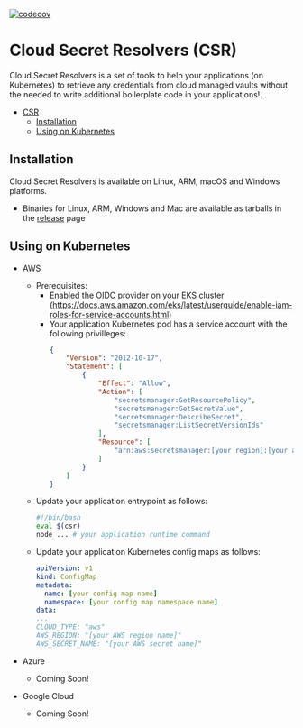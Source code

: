 [![codecov](https://codecov.io/gh/kubeopsskills/cloud-secret-resolvers/branch/main/graph/badge.svg?token=t65R7COoaz)](https://codecov.io/gh/kubeopsskills/cloud-secret-resolvers)
# Cloud Secret Resolvers (CSR)

Cloud Secret Resolvers is a set of tools to help your applications (on Kubernetes) to retrieve any credentials from cloud managed vaults without the needed to write additional boilerplate code in your applications!.

<!-- TOC -->

- [CSR](#csr)
    - [Installation](#installation)
    - [Using on Kubernetes](#using-on-kubernetes)

<!-- /TOC -->

## Installation

Cloud Secret Resolvers is available on Linux, ARM, macOS and Windows platforms.
- Binaries for Linux, ARM, Windows and Mac are available as tarballs in the [release](https://github.com/kubeopsskills/cloud-secret-resolvers/releases) page

## Using on Kubernetes

- AWS
  
  - Prerequisites:
    - Enabled the OIDC provider on your [EKS](https://aws.amazon.com/th/eks/) cluster (https://docs.aws.amazon.com/eks/latest/userguide/enable-iam-roles-for-service-accounts.html)
    - Your application Kubernetes pod has a service account with the following privilleges:
        ```json
        {
            "Version": "2012-10-17",
            "Statement": [
                {
                    "Effect": "Allow",
                    "Action": [
                        "secretsmanager:GetResourcePolicy",
                        "secretsmanager:GetSecretValue",
                        "secretsmanager:DescribeSecret",
                        "secretsmanager:ListSecretVersionIds"
                    ],
                    "Resource": [
                        "arn:aws:secretsmanager:[your region]:[your account ID]:secret:[your secret name]",
                    ]
                }
            ]
        }
        ```
  - Update your application entrypoint as follows:
    ```bash
    #!/bin/bash
    eval $(csr)
    node ... # your application runtime command
    ```
  - Update your application Kubernetes config maps as follows:
    ```yaml
    apiVersion: v1
    kind: ConfigMap
    metadata:
      name: [your config map name]
      namespace: [your config map namespace name]
    data:
    ...
    CLOUD_TYPE: "aws"
    AWS_REGION: "[your AWS region name]"
    AWS_SECRET_NAME: "[your AWS secret name]"
    ```

- Azure
  - Coming Soon!

- Google Cloud
  - Coming Soon!